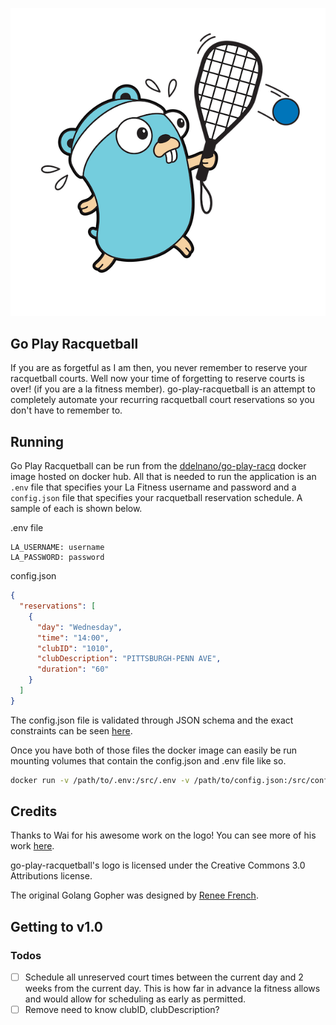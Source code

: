 ![logo](assets/logo.png)

## Go Play Racquetball

If you are as forgetful as I am then, you never remember to reserve your racquetball courts.  Well now your time of forgetting to reserve courts 
is over! (if you are a la fitness member).  go-play-racquetball is an attempt to completely automate your recurring racquetball court reservations so
you don't have to remember to.  

## Running

Go Play Racquetball can be run from the [ddelnano/go-play-racq](https://hub.docker.com/r/ddelnano/go-play-racq/) docker image hosted on docker hub.  All that is needed to run the application is an `.env` file that specifies your La Fitness username and password and a `config.json` file that specifies your racquetball reservation schedule.  A sample of each is shown below.

.env file
```
LA_USERNAME: username
LA_PASSWORD: password
```

config.json
```json
{
  "reservations": [
    {
      "day": "Wednesday",
      "time": "14:00",
      "clubID": "1010",
      "clubDescription": "PITTSBURGH-PENN AVE",
      "duration": "60"
    }
  ]
}
```

The config.json file is validated through JSON schema and the exact constraints can be seen [here](reservation.json).

Once you have both of those files the docker image can easily be run mounting volumes that contain the config.json and .env file like so.

```bash
docker run -v /path/to/.env:/src/.env -v /path/to/config.json:/src/config.json ddelnano/go-play-racq:v0.3.1
```


## Credits

Thanks to Wai for his awesome work on the logo! You can see more of his work [here](http://waitu62.wix.com/designer-graphic).

go-play-racquetball's logo is licensed under the Creative Commons 3.0 Attributions license.

The original Golang Gopher was designed by [Renee French](https://reneefrench.blogspot.com/).

## Getting to v1.0

### Todos

- [ ] Schedule all unreserved court times between the current day and 2 weeks from the current day.  This is how far in advance la fitness allows and would allow for scheduling as early as permitted.
- [ ] Remove need to know clubID, clubDescription?
